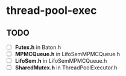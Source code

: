 # thread-pool-exec

## TODO
- [ ] **Futex.h** in Baton.h  
- [ ] **MPMCQueue.h** in LifoSemMPMCQueue.h
- [ ] **LifoSem.h** in LifoSemMPMCQueue.h
- [ ] **SharedMutex.h** in ThreadPoolExecutor.h